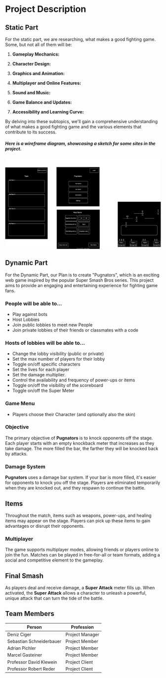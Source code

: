 # Project Description

## Static Part

For the static part, we are researching, what makes a good fighting game. Some, but not all of them will be:

1. **Gameplay Mechanics:**

2. **Character Design:**

3. **Graphics and Animation:**

4. **Multiplayer and Online Features:**

5. **Sound and Music:**

7. **Game Balance and Updates:**

8. **Accessibility and Learning Curve:**

By delving into these subtopics, we'll gain a comprehensive understanding of what makes a good fighting game and the various elements that contribute to its success.

##### Here is a wireframe diagram, showcasing a sketch for some sites in the project.

![](pugnators.svg)
 
## Dynamic Part

For the Dynamic Part, our Plan is to create "Pugnators", which is an exciting web game inspired by the popular Super Smash Bros series. This project aims to provide an engaging and entertaining experience for fighting game fans.

### People will be able to...
- Play against bots
- Host Lobbies
- Join public lobbies to meet new People
- Join private lobbies of their friends or classmates with a code

### Hosts of lobbies will be able to...
- Change the lobby visibility (public or private)
- Set the max number of players for their lobby
- Toggle on/off specific characters
- Set the lives for each player
- Set the damage multiplier.
- Control the availability and frequency of power-ups or items
- Toggle on/off the visibility of the scoreboard
- Toggle on/off the Super Meter

### Game Menu
- Players choose their Character (and optionally also the skin)

### Objective
The primary objective of **Pugnators** is to knock opponents off the stage. Each player starts with an empty knockback meter that increases as they take damage. The more filled the bar, the farther they will be knocked back by attacks.

### Damage System

**Pugnators** uses a damage bar system. If your bar is more filled, it's easier for opponents to knock you off the stage. Players are eliminated temporarily when they are knocked out, and they respawn to continue the battle.

## Items

Throughout the match, items such as weapons, power-ups, and healing items may appear on the stage. Players can pick up these items to gain advantages or disrupt their opponents.

### Multiplayer

The game supports multiplayer modes, allowing friends or players online to join the fun. Matches can be played in free-for-all or team formats, adding a social and competitive element to the gameplay.

## Final Smash

As players deal and receive damage, a **Super Attack** meter fills up. When activated, the **Super Attack** allows a character to unleash a powerful, unique attack that can turn the tide of the battle.


## Team Members
|Person                   | Profession      |
|-------------------------|-----------------|
|Deniz Ciger              | Project Manager |
|Sebastian Schneiderbauer | Project Member  |
|Adrian Pichler           | Project Member  |
|Marcel Gasteiner         | Project Member  |
|Professor David Klewein  | Project Client  |
|Professor Robert Reder   | Project Client  |
